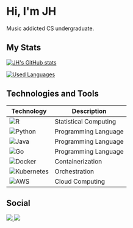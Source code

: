 # Hi, I'm JH

Music addicted CS undergraduate.

##  My Stats
[![JH's GitHub stats](https://github-readme-stats.vercel.app/api?username=jhenriwue&theme=gruvbox&custom_title=My%20GitHub%20Stats)](https://github.com/anuraghazra/github-readme-stats)

[![Used Languages](https://github-readme-stats.vercel.app/api/top-langs/?username=jhenriwue&theme=gruvbox&layout=compact&custom_title=Used%20Languages&size_weight=0.1&count_weight=0.9&hide=Jupyter%20Notebook)](https://github.com/anuraghazra/github-readme-stats)

## Technologies and Tools

| Technology    | Description            |
|---------------|------------------------|
| ![R](https://img.shields.io/badge/R-%23276DC3.svg?style=flat-square&logo=r&logoColor=white) | Statistical Computing |
| ![Python](https://img.shields.io/badge/Python-FFD43B?style=flat-square&logo=python&logoColor=blue) | Programming Language |
| ![Java](https://img.shields.io/badge/Java-%23ED8B00.svg?style=flat-square&logo=openjdk&logoColor=white) | Programming Language |
| ![Go](https://img.shields.io/badge/Go-%2300ADD8.svg?style=flat-square&logo=go&logoColor=white) | Programming Language |
| ![Docker](https://img.shields.io/badge/Docker-%230db7ed.svg?style=flat-square&logo=docker&logoColor=white) | Containerization     |
| ![Kubernetes](https://img.shields.io/badge/Kubernetes-%23326ce5.svg?style=flat-square&logo=kubernetes&logoColor=white) | Orchestration        |
| ![AWS](https://img.shields.io/badge/AWS-%23FF9900.svg?style=flat-square&logo=amazonaws&logoColor=white) | Cloud Computing      |

##  Social 
<a href="https://www.linkedin.com/in/joão-henrique-simoes-ramalho-a94118231">
  <img src="https://img.shields.io/badge/LinkedIn-0077B5?style=for-the-badge&logo=linkedin&logoColor=white"/>
</a>
<a href="mailto:joao.ramalho@ccc.ufcg.edu.br">
  <img src="https://img.shields.io/badge/Gmail-D14836?style=for-the-badge&logo=gmail&logoColor=white"/>
</a>
